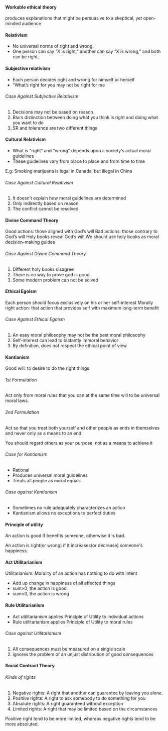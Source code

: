 #### Workable ethical theory
produces explanations that might be persuasive to a skeptical, yet open-minded audience

#### Relativism
- No universal norms of right and wrong.
- One person can say “X is right,” another can say “X is wrong,” and both can be right.

#### Subjective relativism
- Each person decides right and wrong for himself or herself 
- “What’s right for you may not be right for me

###### Case Against Subjective Relativism
1. Decisions may not be based on reason.
2. Blurs distinction between doing what you think is right and doing what you want to do
3. SR and tolerance are two different things

#### Cultural Relativism
- What is “right” and “wrong” depends upon a society’s actual moral guidelines 
- These guidelines vary from place to place and from time to time

E.g: Smoking marijuana is legal in Canada, but illegal in China

###### Case Against Cultural Relativism
1. It doesn’t explain how moral guidelines are determined
2. Only indirectly based on reason
3. The conflict cannot be resolved

#### Divine Command Theory
Good actions: those aligned with God’s will
Bad actions: those contrary to God’s will
Holy books reveal God’s will
We should use holy books as moral decision-making guides

###### Case Against Divine Command Theory
1. Different holy books disagree
2. There is no way to prove god is good
3. Some modern problem can not be solved

#### Ethical Egoism
Each person should focus exclusively on his or her self-interest
Morally right action: that action that provides self with maximum long-term benefit

###### Case Against Ethical Egoism
1. An easy moral philosophy may not be the best moral philosophy
2. Self-interest can lead to blatantly immoral behavior
3. By definition, does not respect the ethical point of view

#### Kantianism
Good will: to desire to do the right things

###### 1st Formulation
Act only from moral rules that you can at the same time will to be universal moral laws.

###### 2nd Formulation
Act so that you treat both yourself and other people as ends in themselves and never only as a means to an end

You should regard others as your purpose, not as a means to achieve it
###### Case for Kantianism
- Rational
- Produces universal moral guidelines
- Treats all people as moral equals

###### Case against Kantianism
- Sometimes no rule adequately characterizes an action
- Kantianism allows no exceptions to perfect duties

#### Principle of utility
An action is good if benefits someone, otherwise it is bad.

An action is right(or wrong) if it increases(or decrease) someone's happiness.

#### Act Utilitarianism
Utilitarianism: Morality of an action has nothing to do with intent

- Add up change in happiness of all affected things
- sum>0, the action is good
- sum<0, the action is wrong

#### Rule Utilitarianism
- Act utilitarianism applies Principle of Utility to individual actions
- Rule utilitarianism applies Principle of Utility to moral rules

###### Case against Utilitarianism
1. All consequences must be measured on a single scale
2. ignores the problem of an unjust distribution of good consequences

#### Social Contract Theory

###### Kinds of rights
1. Negative rights: A right that another can guarantee by leaving you alone.
2. Positive rights: A right to ask somebody to do something for you
3. Absolute rights: A right guaranteed without exception
4. Limited rights: A right that may be limited based on the circumstances

Positive right tend to be more limited, whereas negative rights tend to be more absoluted.
